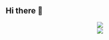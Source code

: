 ## Hi there 👋

<div align="center">
  <img src="https://github-readme-stats.vercel.app/api/top-langs/?username=zopc1548&layout=compact"/>
</div>

<div align="center">
 <img src="https://github-readme-stats.vercel.app/api?username=zopc1548&show_icons=true&theme=transparent"/>
</div>

<!--
**zopc1548/zopc1548** is a ✨ _special_ ✨ repository because its `README.md` (this file) appears on your GitHub profile.

Here are some ideas to get you started:

- 🔭 I’m currently working on ...
- 🌱 I’m currently learning ...
- 👯 I’m looking to collaborate on ...
- 🤔 I’m looking for help with ...
- 💬 Ask me about ...
- 📫 How to reach me: ...
- 😄 Pronouns: ...
- ⚡ Fun fact: ...
-->
